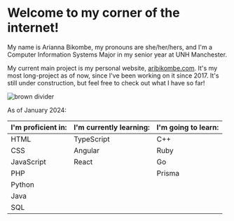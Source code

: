 # Welcome to my corner of the internet!

My name is Arianna Bikombe, my pronouns are she/her/hers, and I'm a Computer Information Systems Major in my senior year at UNH Manchester.

My current main project is my personal website, [aribikombe.com](https://aribikombe.com/). It's my most long-project as of now, since I've been working on it since 2017. It's still under construction, but feel free to check out what I have so far!

![brown divider](https://preview.redd.it/ypjkwzv6b0k51.png?width=960&crop=smart&auto=webp&s=a29922d4bb5847e20c86e4d5d86b4b1b252c80fb)

As of January 2024:

| I'm proficient in: | I'm currently learning: | I'm going to learn: |
|--------------------|-------------------------|---------------------|
|        HTML        |       TypeScript        |         C++         |
|        CSS         |        Angular          |        Ruby         |
|     JavaScript     |         React           |         Go          |
|        PHP         |                         |       Prisma        |
|       Python       |                         |                     |
|        Java        |                         |                     |
|        SQL         |                         |                     |
